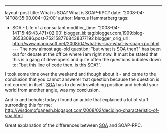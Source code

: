 ---
layout: post
title: What is SOA? What is SOAP-RPC?
date: '2008-04-14T08:35:00.004+02:00'
author: Marcus Hammarberg
tags:
  - SOA -
Life of a consultant
modified_time: '2008-04-14T15:46:43.471+02:00'
blogger_id: tag:blogger.com,1999:blog-36533086.post-7521587768438377192
blogger_orig_url: http://www.marcusoft.net/2008/04/what-is-soa-what-is-soap-rpc.html ---
The now almost age-old question; "but what is
[SOA](http://en.wikipedia.org/wiki/Service-oriented_architecture) then?"
has been out for debate at the office where i am right now. It must be
stated that this is a gang of developers and quite often the questions
bubbles down to; "but this line of code then, is this
[SOA](http://en.wikipedia.org/wiki/Service-oriented_architecture)?".

I took some time over the weekend and though about it - and came to the
conclusion that you cannot answerer that question because the question
is not correct in itself.
[SOA](http://en.wikipedia.org/wiki/Service-oriented_architecture) has to
do with switching position and behold your world from another angle, was
my conclusion.

And lo and behold; today i found an article that explained a lot of
stuff surronding this for me:
<http://wisdomofganesh.blogspot.com/2008/02/deciding-characteristic-of-soa.html>

Great explanation of the differences between
[SOA](http://en.wikipedia.org/wiki/Service-oriented_architecture) and
SOAP-RPC.
